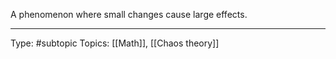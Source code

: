 A phenomenon where small changes cause large effects.

___
Type: #subtopic 
Topics: [[Math]], [[Chaos theory]]

